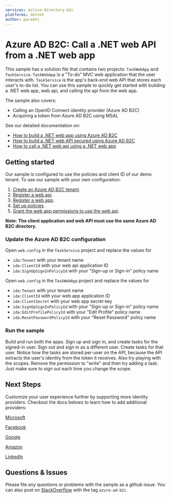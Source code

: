 ```yaml
---
services: active-directory-b2c
platforms: dotnet
author: parakhj
---
```


# Azure AD B2C: Call a .NET web API from a .NET web app

This sample has a solution file that contains two projects: `TaskWebApp` and `TaskService`. `TaskWebApp` is a "To-do" MVC web application that the user interacts with. `TaskService` is the app's back-end web API that stores each user's to-do list. You can use this sample to quickly get started with building a .NET web app, web api, and calling the api from the web app.

The sample also covers:

* Calling an OpenID Connect identity provider (Azure AD B2C)
* Acquiring a token from Azure AD B2C using MSAL


See our detailed documentation on:

* [How to build a .NET web app using Azure AD B2C](https://docs.microsoft.com/azure/active-directory-b2c/active-directory-b2c-devquickstarts-web-dotnet-susi)
* [How to build a .NET web API secured using Azure AD B2C](https://docs.microsoft.com/azure/active-directory-b2c/active-directory-b2c-devquickstarts-api-dotnet)
* [How to call a .NET web api using a .NET web app](https://docs.microsoft.com/azure/active-directory-b2c/active-directory-b2c-devquickstarts-web-api-dotnet)

## Getting started

Our sample is configured to use the policies and client ID of our demo tenant. To use our sample with your own configuration:

1. [Create an Azure AD B2C tenant](https://docs.microsoft.com/azure/active-directory-b2c/active-directory-b2c-get-started).
2. [Register a web api](https://docs.microsoft.com/azure/active-directory-b2c/active-directory-b2c-app-registration).
3. [Register a web app](https://docs.microsoft.com/azure/active-directory-b2c/active-directory-b2c-app-registration).
4. [Set up policies](https://docs.microsoft.com/azure/active-directory-b2c/active-directory-b2c-reference-policies).
5. [Grant the web app permissions to use the web api](https://docs.microsoft.com/azure/active-directory-b2c/active-directory-b2c-access-tokens).

**Note: The client application and web API must use the same Azure AD B2C directory.**

### Update the Azure AD B2C configuration

Open `web.config` in the `TaskService` project and replace the values for

* `ida:Tenant` with your tenant name
* `ida:ClientId` with your web api application ID
* `ida:SignUpSignInPolicyId` with your "Sign-up or Sign-in" policy name


Open `web.config` in the `TaskWebApp` project and replace the values for

* `ida:Tenant` with your tenant name
* `ida:ClientId` with your web app application ID
* `ida:ClientSecret` with your web app secret key
* `ida:SignUpSignInPolicyId` with your "Sign-up or Sign-in" policy name
* `ida:EditProfilePolicyId` with your "Edit Profile" policy name
* `ida:ResetPasswordPolicyId` with your "Reset Password" policy name

### Run the sample

Build and run both the apps. Sign up and sign in, and create tasks for the signed-in user. Sign out and sign in as a different user. Create tasks for that user. Notice how the tasks are stored per-user on the API, because the API extracts the user's identity from the token it receives. Also try playing with the scopes. Remove the permission to "write" and then try adding a task. Just make sure to sign out each time you change the scope.

## Next Steps

Customize your user experience further by supporting more identity providers.  Checkout the docs belows to learn how to add additional providers:

[Microsoft](https://docs.microsoft.com/azure/active-directory-b2c/active-directory-b2c-setup-msa-app)

[Facebook](https://docs.microsoft.com/azure/active-directory-b2c/active-directory-b2c-setup-fb-app)

[Google](https://docs.microsoft.com/azure/active-directory-b2c/active-directory-b2c-setup-goog-app)

[Amazon](https://docs.microsoft.com/azure/active-directory-b2c/active-directory-b2c-setup-amzn-app)

[LinkedIn](https://docs.microsoft.com/azure/active-directory-b2c/active-directory-b2c-setup-li-app)


## Questions & Issues

Please file any questions or problems with the sample as a github issue. You can also post on [StackOverflow](https://stackoverflow.com/questions/tagged/azure-ad-b2c) with the tag `azure-ad-b2c`.
